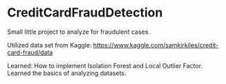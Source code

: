 # CreditCardFraudDetection
Small little project to analyze for fraudulent cases.

Utilized data set from Kaggle: https://www.kaggle.com/samkirkiles/credit-card-fraud/data

Learned:
How to implement Isolation Forest and Local Outlier Factor.
Learned the basics of analyzing datasets.
